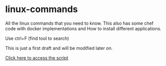 # linux-commands
All the linux commands that you need to know. This also has some chef code with docker implementations and How to install different applications.

Use ctrl+F (find tool to search)

This is just a first draft and will be modified later on.

[Click here to access the script](https://github.com/ashutoshvct/linux-commands/blob/master/LinuxCommands)
